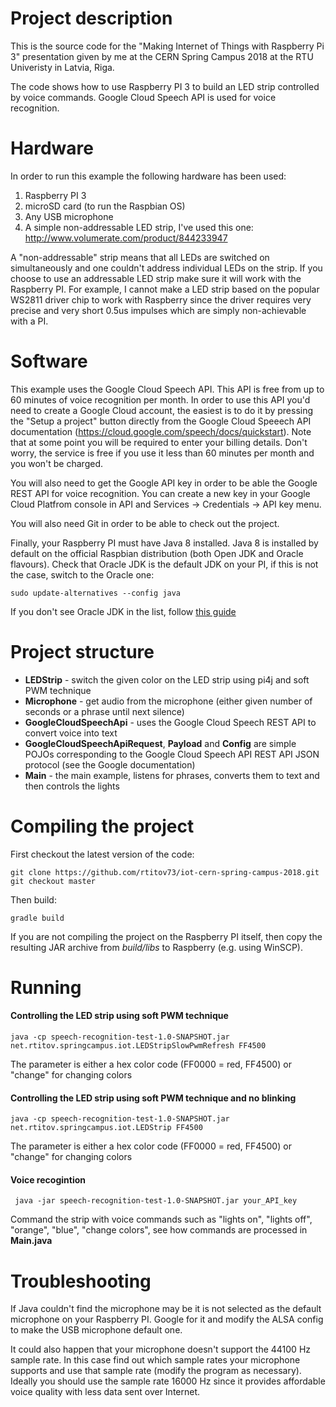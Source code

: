 # Project description

This is the source code for the "Making Internet of Things with Raspberry Pi 3" presentation 
given by me at the CERN Spring Campus 2018 at the RTU Univeristy in Latvia, Riga.

The code shows how to use Raspberry PI 3 to build an LED strip controlled by voice commands. 
Google Cloud Speech API is used for voice recognition.

# Hardware

In order to run this example the following hardware has been used:

1. Raspberry PI 3
2. microSD card (to run the Raspbian OS)
3. Any USB microphone
4. A simple non-addressable LED strip, I've used this one: http://www.volumerate.com/product/844233947

A "non-addressable" strip means that all LEDs are switched on simultaneously and one couldn't address individual LEDs on the strip. If you choose to use an addressable LED strip make sure it will work with the Raspberry PI. For example, I cannot make a LED strip based on the popular WS2811 driver chip to work with Raspberry since the driver requires very precise and very short 0.5us impulses which are simply non-achievable with a PI.

# Software

This example uses the Google Cloud Speech API. This API is free from up to 60 minutes 
of voice recognition per month. In order to use this API you'd need to create a Google Cloud account, the easiest is to do it by pressing the "Setup a project" button directly from the Google Cloud Speeech API documentation (https://cloud.google.com/speech/docs/quickstart). Note that at some point you will be required to enter your billing details. Don't worry, the service is free if you use it less than 60 minutes per month and you won't be charged.

You will also need to get the Google API key in order to be able the Google REST API 
for voice recognition. You can create a new key in your Google Cloud Platfrom console 
in API and Services -> Credentials -> API key menu.

You will also need Git in order to be able to check out the project.

Finally, your Raspberry PI must have Java 8 installed. Java 8 is installed by default on the 
official Raspbian distribution (both Open JDK and Oracle flavours). Check that Oracle JDK is 
the default JDK on your PI, if this is not the case, switch to the Oracle one:

```
sudo update-alternatives --config java
```

If you don't see Oracle JDK in the list, follow [this guide](http://dariancabot.com/2016/02/24/raspberry-pi-change-java-jvm-openjdk-oracle) 

# Project structure

* **LEDStrip** - switch the given color on the LED strip using pi4j and soft PWM technique
* **Microphone** - get audio from the microphone (either given number of seconds or a phrase until next silence)
* **GoogleCloudSpeechApi** - uses the Google Cloud Speech REST API to convert voice into text
* **GoogleCloudSpeechApiRequest**, **Payload** and **Config** are simple POJOs corresponding to the Google Cloud Speech API REST API JSON protocol (see the Google documentation)
* **Main** - the main example, listens for phrases, converts them to text and then controls the lights

# Compiling the project

First checkout the latest version of the code:

```
git clone https://github.com/rtitov73/iot-cern-spring-campus-2018.git
git checkout master
```

Then build:

```
gradle build
```

If you are not compiling the project on the Raspberry PI itself, then copy the resulting JAR archive 
from *build/libs* to Raspberry (e.g. using WinSCP).

# Running

#### Controlling the LED strip using soft PWM technique 
 
 ```
java -cp speech-recognition-test-1.0-SNAPSHOT.jar net.rtitov.springcampus.iot.LEDStripSlowPwmRefresh FF4500
```

The parameter is either a hex color code (FF0000 = red, FF4500) or "change" for changing colors

#### Controlling the LED strip using soft PWM technique and no blinking 
 
 ```
java -cp speech-recognition-test-1.0-SNAPSHOT.jar net.rtitov.springcampus.iot.LEDStrip FF4500
```

The parameter is either a hex color code (FF0000 = red, FF4500) or "change" for changing colors


#### Voice recogintion

```
 java -jar speech-recognition-test-1.0-SNAPSHOT.jar your_API_key
```

Command the strip with voice commands such as "lights on", "lights off", "orange", "blue", "change colors", 
see how commands are processed in **Main.java**

# Troubleshooting

If Java couldn't find the microphone may be it is not selected as the default microphone on your 
Raspberry PI. Google for it and modify the ALSA config to make the USB microphone default one.

It could also happen that your microphone doesn't support the 44100 Hz sample rate. 
In this case find out which sample rates your microphone supports and use that sample rate 
(modify the program as necessary). Ideally you should use the sample rate 16000 Hz since 
it provides affordable voice quality with less data sent over Internet.





















